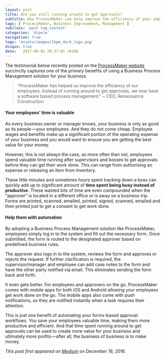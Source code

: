 ```yaml
---
layout: post
title: Are you still running around to get approvals?
subtitle: How ProcessMaker can help improve the efficiency of your employees
tags: [ ProcessMaker, Business Improvement, Management ]
subclass: 'post tag-content'
categories: 'dipole'
navigation: True
logo: 'assets/images/lbpm_dark_logo.png'
disqus: true
date:   2017-09-01 20:37:01 +0100
---
```


The testimonial below recently posted on the [ProcessMaker website](http://www.processmaker.com/) succinctly captures one of the primary benefits of using a Business Process Management solution for your business.

> “ProcessMaker has helped us improve the efficiency of our employees. Instead of running around to get approvals, we now have a software based process management.” ~ CEO, Renaissance Construction

#### Your employees’ time is valuable

As every business owner or manager knows, your business is only as good as its people — your employees. And they do not come cheap. Employee wages and benefits make up a significant portion of the operating expense of your business and you would want to ensure you are getting the best value for your money.

However, this is not always the case, as more often than not, employees spend valuable time running after supervisors and bosses to get approvals before they can get their work done. This can range from authorising an expense or releasing an item from inventory.

These little minutes and sometimes hours spent tracking down a boss can quickly add up to significant amount of **time spent being busy instead of productive**. These wasted bits of time are even compounded when the “approver” is located in a different office or is away on a business trip. Forms are printed, scanned, emailed, printed, signed, scanned, emailed and then printed just to get a consent to get work done.

#### Help them with automation

By adopting a Business Process Management solution like ProcessMaker, employees simply log in to the system and fill out the necessary form. Once submitted, the form is routed to the designated approver based on predefined business rules.

The approver also logs in to the system, reviews the form and approves or rejects the request. If further clarification is required, the supervisor/manager and employee can add case notes to the form and have the other party notified via email. This eliminates sending the form back and forth.

It even gets better. For employees and approvers on the go, ProcessMaker comes with mobile apps for both iOS and Android allowing your employees get work done on the go. The mobile apps also come with push notifications, so they are notified instantly when a task requires their attention.

This is just one benefit of automating your forms-based approval workflows. You save your employees valuable time, making them more productive and efficient. And that time spent running around to get approvals can be used to create more value for your business and ultimately more profits — after all, the business of business is to make money.

*This post first appeared on [Medium](https://medium.com/dipolediamond/are-you-still-running-around-to-get-approvals-a93ce6d4097d) on December 16, 2016.*